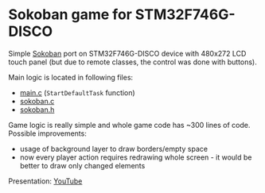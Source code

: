 # Sokoban game for STM32F746G-DISCO

Simple [Sokoban](https://en.wikipedia.org/wiki/Sokoban) port on STM32F746G-DISCO device with 480x272 LCD touch panel (but due to remote classes, the control was done with buttons).

Main logic is located in following files:
* [main.c](./Src/main.c#L1576) (`StartDefaultTask` function)
* [sokoban.c](./Src/sokoban.c)
* [sokoban.h](./Inc/sokoban.h)

Game logic is really simple and whole game code has ~300 lines of code. \
Possible improvements:
* usage of background layer to draw borders/empty space
* now every player action requires redrawing whole screen - it would be better to draw only changed elements

Presentation:
[YouTube]([./Src/sokoban.c](https://www.youtube.com/watch?v=PWS85KKeUfU))
